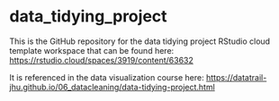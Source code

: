# data_tidying_project

This is the GitHub repository for the data tidying project RStudio cloud template workspace that can be found here: https://rstudio.cloud/spaces/3919/content/63632

It is referenced in the data visualization course here: https://datatrail-jhu.github.io/06_datacleaning/data-tidying-project.html
